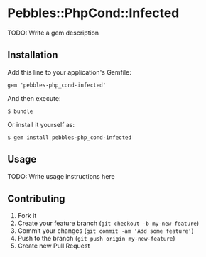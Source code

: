 # Pebbles::PhpCond::Infected

TODO: Write a gem description

## Installation

Add this line to your application's Gemfile:

    gem 'pebbles-php_cond-infected'

And then execute:

    $ bundle

Or install it yourself as:

    $ gem install pebbles-php_cond-infected

## Usage

TODO: Write usage instructions here

## Contributing

1. Fork it
2. Create your feature branch (`git checkout -b my-new-feature`)
3. Commit your changes (`git commit -am 'Add some feature'`)
4. Push to the branch (`git push origin my-new-feature`)
5. Create new Pull Request
